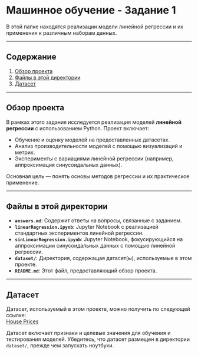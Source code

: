 # Машинное обучение - Задание 1

В этой папке находятся реализации модели линейной регрессии и их применения к различным наборам данных.

---

## Содержание

1. [Обзор проекта](#обзор-проекта)
2. [Файлы в этой директории](#файлы-в-этой-директории)
3. [Датасет](#датасет)

---

## Обзор проекта

В рамках этого задания исследуется реализация моделей **линейной регрессии** с использованием Python. Проект включает:
- Обучение и оценку моделей на предоставленных датасетах.
- Анализ производительности моделей с помощью визуализаций и метрик.
- Эксперименты с вариациями линейной регрессии (например, аппроксимация синусоидальных данных).

Основная цель — понять основы методов регрессии и их практическое применение.

---

## Файлы в этой директории

- **`answers.md`**: Содержит ответы на вопросы, связанные с заданием.
- **`linearRegression.ipynb`**: Jupyter Notebook с реализацией стандартных экспериментов линейной регрессии.
- **`sinLinearRegression.ipynb`**: Jupyter Notebook, фокусирующийся на аппроксимации синусоидальных данных с помощью линейной регрессии.
- **`dataset/`**: Директория, содержащая датасет(ы), используемые в этом проекте.
- **`README.md`**: Этот файл, предоставляющий обзор проекта.

---

## Датасет

Датасет, используемый в этом проекте, можно получить по следующей ссылке:  
[House Prices](https://www.kaggle.com/competitions/house-prices-advanced-regression-techniques/data)

Датасет включает признаки и целевые значения для обучения и тестирования моделей. Убедитесь, что датасет размещен в директории `dataset/`, прежде чем запускать ноутбуки.
